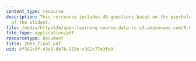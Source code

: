```yaml
---
content_type: resource
description: This rersource includes 46 questions based on the psychological understanding
  of the student.
file: /media/https%3A/open-learning-course-data-rc.s3.amazonaws.com/9-00-introduction-to-psychology-fall-2004/8f561c0f43e50b7b915ec382c77e3fe9_2003_final.pdf
file_type: application/pdf
resourcetype: Document
title: 2003_final.pdf
uid: 8f561c0f-43e5-0b7b-915e-c382c77e3fe9
---
```

